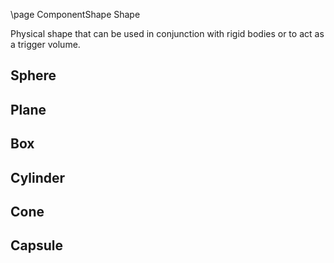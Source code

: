 \page ComponentShape Shape

Physical shape that can be used in conjunction with rigid bodies or to act as a trigger volume.

## Sphere

## Plane

## Box

## Cylinder

## Cone

## Capsule
